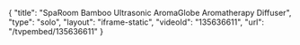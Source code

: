 {
    "title": "SpaRoom Bamboo Ultrasonic AromaGlobe Aromatherapy Diffuser",
    "type": "solo",
    "layout": "iframe-static",
    "videoId": "135636611",
    "url": "\/tvpembed\/135636611"
}